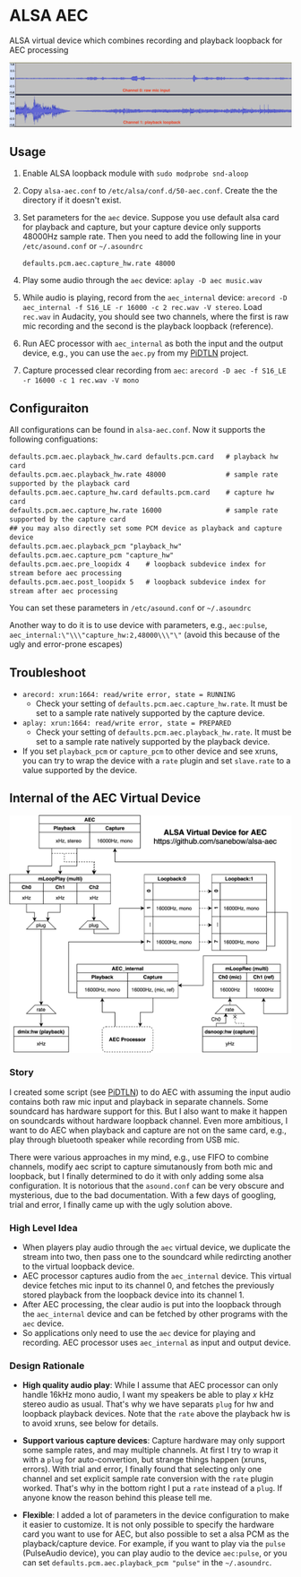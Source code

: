 # ALSA AEC
ALSA virtual device which combines recording and playback loopback for AEC processing

![effect](images/channels.png)

## Usage

1. Enable ALSA loopback module with `sudo modprobe snd-aloop`

2. Copy `alsa-aec.conf` to `/etc/alsa/conf.d/50-aec.conf`. Create the the directory if it doesn't exist.

3. Set parameters for the `aec` device. Suppose you use default alsa card for playback and capture, but your capture device only supports 48000Hz sample rate. Then you need to add the following line in your `/etc/asound.conf` or `~/.asoundrc`

   ```
   defaults.pcm.aec.capture_hw.rate 48000
   ```

3. Play some audio through the `aec` device: `aplay -D aec music.wav`
4. While audio is playing, record from the `aec_internal` device: `arecord -D aec_internal -f S16_LE -r 16000 -c 2 rec.wav -V stereo`. Load `rec.wav` in Audacity, you should see two channels, where the first is raw mic recording and the second is the playback loopback (reference).
5. Run AEC processor with `aec_internal` as both the input and the output device, e.g., you can use the `aec.py` from my [PiDTLN](https://github.com/SaneBow/PiDTLN) project.
6. Capture processed clear recording from `aec`: `arecord -D aec -f S16_LE -r 16000 -c 1 rec.wav -V mono`

## Configuraiton

All configurations can be found in `alsa-aec.conf`. Now it supports the following configuations:

```
defaults.pcm.aec.playback_hw.card defaults.pcm.card   # playback hw card 
defaults.pcm.aec.playback_hw.rate 48000               # sample rate supported by the playback card
defaults.pcm.aec.capture_hw.card defaults.pcm.card    # capture hw card
defaults.pcm.aec.capture_hw.rate 16000                # sample rate supported by the capture card
## you may also directly set some PCM device as playback and capture device
defaults.pcm.aec.playback_pcm "playback_hw"      
defaults.pcm.aec.capture_pcm "capture_hw"             
defaults.pcm.aec.pre_loopidx 4    # loopback subdevice index for stream before aec processing
defaults.pcm.aec.post_loopidx 5   # loopback subdevice index for stream after aec processing
```

You can set these parameters in `/etc/asound.conf` or `~/.asoundrc`

Another way to do it is to use device with parameters, e.g., `aec:pulse`, `aec_internal:\"\\\"capture_hw:2,48000\\\"\"`  (avoid this because of the ugly and error-prone escapes)

## Troubleshoot

* `arecord: xrun:1664: read/write error, state = RUNNING`
  * Check your setting of `defaults.pcm.aec.capture_hw.rate`. It must be set to a sample rate natively supported by the capture device.
* `aplay: xrun:1664: read/write error, state = PREPARED`
  * Check your setting of `defaults.pcm.aec.playback_hw.rate`. It must be set to a sample rate natively supported by the playback device.
* If you set `playback_pcm` or `capture_pcm` to other device and see xruns, you can try to wrap the device with a `rate` plugin and set `slave.rate` to a value supported by the device.

## Internal of the AEC Virtual Device

![workflow](images/workflow.png)

### Story

I created some script (see [PiDTLN](https://github.com/SaneBow/PiDTLN)) to do AEC with assuming the input audio contains both raw mic input and playback in separate channels. Some soundcard has hardware support for this. But I also want to make it happen on soundcards without hardware loopback channel. Even more ambitious, I want to do AEC when playback and capture are not on the same card, e.g., play through bluetooth speaker while recording from USB mic.

There were various approaches in my mind, e.g., use FIFO to combine channels, modify aec script to capture simutanously from both mic and loopback, but I finally determined to do it with only adding some alsa configuration. It is notorious that the `asound.conf` can be very obscure and mysterious, due to the bad documentation. With a few days of googling, trial and error, I finally came up with the ugly solution above.

### High Level Idea

* When players play audio through the `aec` virtual device, we duplicate the stream into two, then pass one to the soundcard while redircting another to the virtual loopback device.
* AEC processor captures audio from the `aec_internal` device. This virtual device fetches mic input to its channel 0, and fetches the previously stored playback from the loopback device into its channel 1.
* After AEC processing, the clear audio is put into the loopback through the `aec_internal` device and can be fetched by other programs with the `aec` device.
* So applications only need to use the `aec` device for playing and recording. AEC processor uses `aec_internal` as input and output device.

### Design Rationale

* **High quality audio play**: While I assume that AEC processor can only handle 16kHz mono audio,  I want my speakers be able to play $x$ kHz stereo audio as usual.  That's why we have separats `plug` for hw and loopback playback devices. Note that the `rate`  above the playback hw is to avoid xruns, see below for details.

* **Support various capture devices**: Capture hardware may only support some sample rates, and may multiple channels. At first I try to wrap it with a `plug` for auto-convertion, but strange things happen (xruns, errors). With trial and error, I finally found that selecting only one channel and set explicit sample rate conversion with the `rate` plugin worked. That's why in the bottom right I put a `rate` instead of a `plug`. If anyone know the reason behind this please tell me.
* **Flexible**: I added a lot of parameters in the device configuration to make it easier to customize. It is not only possible to specify the hardware card you want to use for AEC, but also possible to set a alsa PCM as the playback/capture device. For example, if you want to play via the `pulse` (PulseAudio device), you can play audio to the device `aec:pulse`, or you can set `defaults.pcm.aec.playback_pcm "pulse"` in the `~/.asoundrc`.



